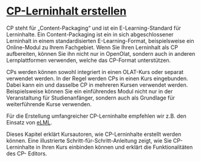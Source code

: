 #  [CP-Lerninhalt erstellen](CP-Lerninhalt+erstellen.html)

CP steht für „Content-Packaging“ und ist ein E-Learning-Standard für
Lerninhalte. Ein Content-Packaging ist ein in sich abgeschlossener Lerninhalt
in einem standardisierten E-Learning-Format, beispielsweise ein Online-Modul
zu Ihrem Fachgebiet. Wenn Sie Ihren Lerninhalt als CP aufbereiten, können Sie
ihn nicht nur in OpenOlat, sondern auch in anderen Lernplattformen verwenden,
welche das CP-Format unterstützen.

CPs werden können sowohl integriert in einen OLAT-Kurs oder separat verwendet
werden. In der Regel werden CPs in einen Kurs eingebunden. Dabei kann ein und
dasselbe CP in mehreren Kursen verwendet werden. Beispielsweise können Sie ein
einführendes Modul nicht nur in der Veranstaltung für Studienanfänger, sondern
auch als Grundlage für weiterführende Kurse verwenden.

Für die Erstellung umfangreicher CP-Lerninhalte empfehlen wir z.B. den Einsatz
von
[eLML](https://confluence.openolat.org/pages/viewpage.action?pageId=65142971).

Dieses Kapitel erklärt Kursautoren, wie CP-Lerninhalte erstellt werden können.
Eine illustrierte Schritt-für-Schritt-Anleitung zeigt, wie Sie CP-Lerninhalte
in Ihren Kurs einbinden können und erklärt die Funktionalitäten des CP-
Editors.

  

